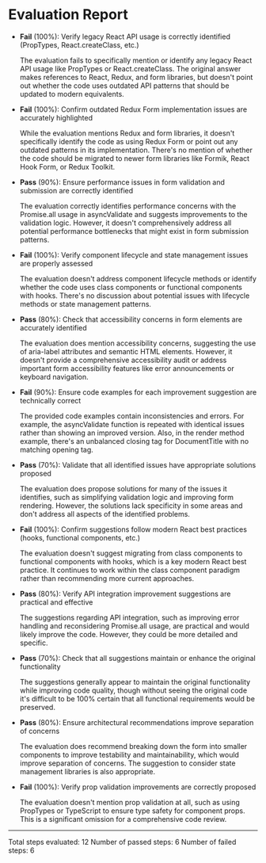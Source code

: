 # Evaluation Report

- **Fail** (100%): Verify legacy React API usage is correctly identified (PropTypes, React.createClass, etc.)

    The evaluation fails to specifically mention or identify any legacy React API usage like PropTypes or React.createClass. The original answer makes references to React, Redux, and form libraries, but doesn't point out whether the code uses outdated API patterns that should be updated to modern equivalents.

- **Fail** (100%): Confirm outdated Redux Form implementation issues are accurately highlighted

    While the evaluation mentions Redux and form libraries, it doesn't specifically identify the code as using Redux Form or point out any outdated patterns in its implementation. There's no mention of whether the code should be migrated to newer form libraries like Formik, React Hook Form, or Redux Toolkit.

- **Pass** (90%): Ensure performance issues in form validation and submission are correctly identified

    The evaluation correctly identifies performance concerns with the Promise.all usage in asyncValidate and suggests improvements to the validation logic. However, it doesn't comprehensively address all potential performance bottlenecks that might exist in form submission patterns.

- **Fail** (100%): Verify component lifecycle and state management issues are properly assessed

    The evaluation doesn't address component lifecycle methods or identify whether the code uses class components or functional components with hooks. There's no discussion about potential issues with lifecycle methods or state management patterns.

- **Pass** (80%): Check that accessibility concerns in form elements are accurately identified

    The evaluation does mention accessibility concerns, suggesting the use of aria-label attributes and semantic HTML elements. However, it doesn't provide a comprehensive accessibility audit or address important form accessibility features like error announcements or keyboard navigation.

- **Fail** (90%): Ensure code examples for each improvement suggestion are technically correct

    The provided code examples contain inconsistencies and errors. For example, the asyncValidate function is repeated with identical issues rather than showing an improved version. Also, in the render method example, there's an unbalanced closing tag for DocumentTitle with no matching opening tag.

- **Pass** (70%): Validate that all identified issues have appropriate solutions proposed

    The evaluation does propose solutions for many of the issues it identifies, such as simplifying validation logic and improving form rendering. However, the solutions lack specificity in some areas and don't address all aspects of the identified problems.

- **Fail** (100%): Confirm suggestions follow modern React best practices (hooks, functional components, etc.)

    The evaluation doesn't suggest migrating from class components to functional components with hooks, which is a key modern React best practice. It continues to work within the class component paradigm rather than recommending more current approaches.

- **Pass** (80%): Verify API integration improvement suggestions are practical and effective

    The suggestions regarding API integration, such as improving error handling and reconsidering Promise.all usage, are practical and would likely improve the code. However, they could be more detailed and specific.

- **Pass** (70%): Check that all suggestions maintain or enhance the original functionality

    The suggestions generally appear to maintain the original functionality while improving code quality, though without seeing the original code it's difficult to be 100% certain that all functional requirements would be preserved.

- **Pass** (80%): Ensure architectural recommendations improve separation of concerns

    The evaluation does recommend breaking down the form into smaller components to improve testability and maintainability, which would improve separation of concerns. The suggestion to consider state management libraries is also appropriate.

- **Fail** (100%): Verify prop validation improvements are correctly proposed

    The evaluation doesn't mention prop validation at all, such as using PropTypes or TypeScript to ensure type safety for component props. This is a significant omission for a comprehensive code review.

---

Total steps evaluated: 12
Number of passed steps: 6
Number of failed steps: 6